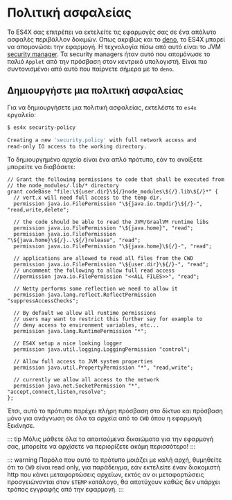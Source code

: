 # Πολιτική ασφαλείας

Το ES4X σας επιτρέπει να εκτελείτε τις εφαρμογές σας σε ένα απόλυτο ασφαλές περιβάλλον δοκιμών. Οπως ακριβώς και το [deno](https://deno.land/), το ES4X μπορεί να απομονώσει την εφαρμογή. Η τεχνολογία πίσω από αυτό είναι το JVM
[security manager](https://docs.oracle.com/javase/tutorial/essential/environment/security.html). Τα security managers ήταν αυτό που απομόνωσε το παλιό `Applet` από την πρόσβαση στον κεντρικό υπολογιστή. Είναι πιο συντονισμένοι από αυτό που παίρνετε σήμερα με το `deno`.

## Δημιουργήστε μια πολιτική ασφαλείας

Για να δημιουργήσετε μια πολιτική ασφαλείας, εκτελέστε το `es4x` εργαλείο:

```bash
$ es4x security-policy

Creating a new 'security.policy' with full network access and
read-only IO access to the working directory.
```

Το δημιουργημένο αρχείο είναι ένα απλό πρότυπο, εάν το ανοίξετε μπορείτε να διαβάσετε:

```text
// Grant the following permissions to code that shall be executed from
// the node_modules/.lib/* directory
grant codeBase "file:\${user.dir}\${/}node_modules\${/}.lib\${/}*" {
  // vert.x will need full access to the temp dir.
  permission java.io.FilePermission "\${java.io.tmpdir}\${/}-", "read,write,delete";

  // the code should be able to read the JVM/GraalVM runtime libs
  permission java.io.FilePermission "\${java.home}", "read";
  permission java.io.FilePermission "\${java.home}\${/}..\${/}release", "read";
  permission java.io.FilePermission "\${java.home}\${/}-", "read";

  // applications are allowed to read all files from the CWD
  permission java.io.FilePermission "\${user.dir}\${/}-", "read";
  // uncomment the following to allow full read access
  //permission java.io.FilePermission "<<ALL FILES>>", "read";

  // Netty performs some reflection we need to allow it
  permission java.lang.reflect.ReflectPermission "suppressAccessChecks";

  // By default we allow all runtime permissions
  // users may want to restrict this further say for example to
  // deny access to environment variables, etc...
  permission java.lang.RuntimePermission "*";

  // ES4X setup a nice looking logger
  permission java.util.logging.LoggingPermission "control";

  // Allow full access to JVM system properties
  permission java.util.PropertyPermission "*", "read,write";

  // currently we allow all access to the network
  permission java.net.SocketPermission "*", "accept,connect,listen,resolve";
};
```

Έτσι, αυτό το πρότυπο παρέχει πλήρη πρόσβαση στο δίκτυο και πρόσβαση μόνο για ανάγνωση σε όλα τα αρχεία από το `CWD` όπου η εφαρμογή
ξεκίνησε.

::: tip
Μόλις μάθετε όλα τα απαιτούμενα δικαιώματα για την εφαρμογή σας, μπορείτε να αρχίσετε να περιορίζετε ακόμη περισσότερο!
:::

::: warning
Παρόλο που αυτό το πρότυπο μοιάζει με καλή αρχή, θυμηθείτε ότι το `CWD` είναι read only, για παράδειγμα, εάν εκτελείτε έναν διακομιστή http που κάνει μεταφορτώσεις αρχείων, εκτός αν οι μεταφορτώσεις προσγειώνονται στον `$TEMP` κατάλογο, θα αποτύχουν καθώς δεν υπάρχει τρόπος εγγραφής από την εφαρμογή.
:::
